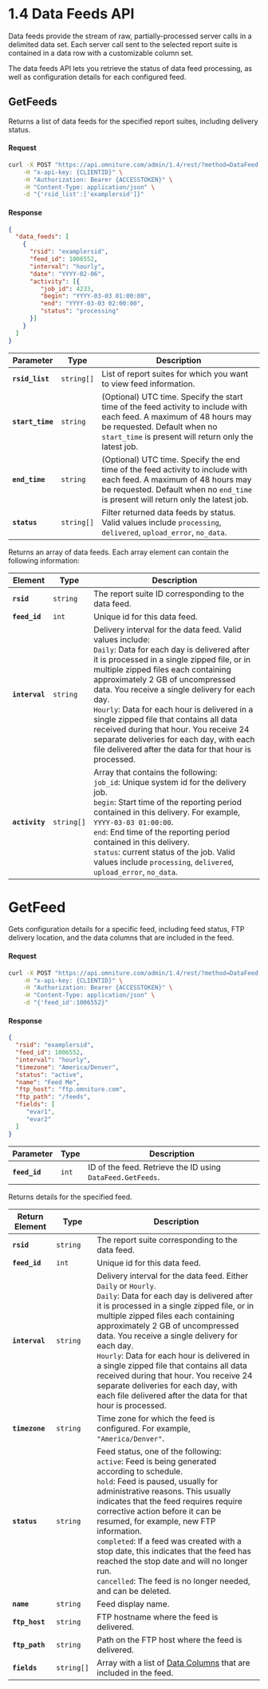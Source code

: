 # 1.4 Data Feeds API

Data feeds provide the stream of raw, partially-processed server calls in a delimited data set. Each server call sent to the selected report suite is contained in a data row with a customizable column set.

The data feeds API lets you retrieve the status of data feed processing, as well as configuration details for each configured feed.

## GetFeeds

Returns a list of data feeds for the specified report suites, including delivery status.

<CodeBlock slots="heading, code" repeat="2" languages="CURL,JSON"/>

#### Request

```sh
curl -X POST "https://api.omniture.com/admin/1.4/rest/?method=DataFeed.GetFeeds" \
    -H "x-api-key: {CLIENTID}" \
    -H "Authorization: Bearer {ACCESSTOKEN}" \
    -H "Content-Type: application/json" \
    -d "{'rsid_list':['examplersid']}"
```

#### Response

```json
{
  "data_feeds": [
    {
      "rsid": "examplersid",
      "feed_id": 1006552,
      "interval": "hourly",
      "date": "YYYY-02-06",
      "activity": [{
         "job_id": 4233,
         "begin": "YYYY-03-03 01:00:00",
         "end": "YYYY-03-03 02:00:00",
         "status": "processing"
      }]
    }
  ]
}
```

|Parameter|Type|Description|
|----|----|-----------|
|**`rsid_list`** |`string[]` | List of report suites for which you want to view feed information. |
|**`start_time`** |`string` | (Optional) UTC time. Specify the start time of the feed activity to include with each feed. A maximum of 48 hours may be requested. Default when no `start_time` is present will return only the latest job. |
|**`end_time`** |`string` | (Optional) UTC time. Specify the end time of the feed activity to include with each feed. A maximum of 48 hours may be requested. Default when no `end_time` is present will return only the latest job. |
|**`status`** | `string[]` | Filter returned data feeds by status. Valid values include `processing`, `delivered`, `upload_error`, `no_data`. |

Returns an array of data feeds. Each array element can contain the following information:

|Element|Type|Description|
|-------|----|-----------|
|**`rsid`** |`string` | The report suite ID corresponding to the data feed. |
|**`feed_id`** |``int`` | Unique id for this data feed. |
|**`interval`** |`string` | Delivery interval for the data feed. Valid values include:<br/>`Daily`: Data for each day is delivered after it is processed in a single zipped file, or in multiple zipped files each containing approximately 2 GB of uncompressed data. You receive a single delivery for each day.<br/>`Hourly`: Data for each hour is delivered in a single zipped file that contains all data received during that hour. You receive 24 separate deliveries for each day, with each file delivered after the data for that hour is processed. |
|**`activity`** |`string[]` | Array that contains the following:<br/>`job_id`: Unique system id for the delivery job.<br/>`begin`: Start time of the reporting period contained in this delivery. For example, `YYYY-03-03 01:00:00`.<br/>`end`: End time of the reporting period contained in this delivery.<br/>`status`: current status of the job. Valid values include `processing`, `delivered`, `upload_error`, `no_data`. |

# GetFeed

Gets configuration details for a specific feed, including feed status, FTP delivery location, and the data columns that are included in the feed.

<CodeBlock slots="heading, code" repeat="2" languages="CURL,JSON"/>

#### Request

```sh
curl -X POST "https://api.omniture.com/admin/1.4/rest/?method=DataFeed.GetFeed" \
    -H "x-api-key: {CLIENTID}" \
    -H "Authorization: Bearer {ACCESSTOKEN}" \
    -H "Content-Type: application/json" \
    -d "{'feed_id':1006552}"
```

#### Response

```json
{
  "rsid": "examplersid",
  "feed_id": 1006552,
  "interval": "hourly",
  "timezone": "America/Denver",
  "status": "active",
  "name": "Feed Me",
  "ftp_host": "ftp.omniture.com",
  "ftp_path": "/feeds",
  "fields": [
     "evar1",
     "evar2"
  ]
}
```

|Parameter|Type|Description|
|----|----|-----------|
|**`feed_id`** |`int` | ID of the feed. Retrieve the ID using `DataFeed.GetFeeds`. |

Returns details for the specified feed.

|Return Element|Type|Description|
|-------|----|-----------|
|**`rsid`** |`string` | The report suite corresponding to the data feed. |
|**`feed_id`** |``int`` | Unique id for this data feed. |
|**`interval`** |`string` | Delivery interval for the data feed. Either `Daily` or `Hourly`.<br/>`Daily`: Data for each day is delivered after it is processed in a single zipped file, or in multiple zipped files each containing approximately 2 GB of uncompressed data. You receive a single delivery for each day.<br/>`Hourly`: Data for each hour is delivered in a single zipped file that contains all data received during that hour. You receive 24 separate deliveries for each day, with each file delivered after the data for that hour is processed. |
|**`timezone`** |`string` | Time zone for which the feed is configured. For example, `"America/Denver"`. |
|**`status`** | `string` | Feed status, one of the following:<br/>`active`: Feed is being generated according to schedule.<br/>`hold`: Feed is paused, usually for administrative reasons. This usually indicates that the feed requires require corrective action before it can be resumed, for example, new FTP information.<br/>`completed`: If a feed was created with a stop date, this indicates that the feed has reached the stop date and will no longer run.<br/>`cancelled`: The feed is no longer needed, and can be deleted. |
|**`name`** |`string` | Feed display name. |
|**`ftp_host`** |`string` | FTP hostname where the feed is delivered. |
|**`ftp_path`** |`string` | Path on the FTP host where the feed is delivered. |
|**`fields`** |`string[]` | Array with a list of [Data Columns](https://experienceleague.adobe.com/docs/analytics/export/analytics-data-feed/data-feed-contents/datafeeds-reference.html) that are included in the feed. |
